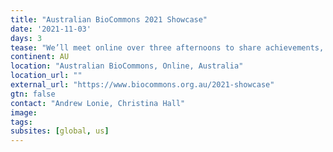 ```yaml
---
title: "Australian BioCommons 2021 Showcase"
date: '2021-11-03'
days: 3
tease: "We’ll meet online over three afternoons to share achievements, challenges and future directions."
continent: AU
location: "Australian BioCommons, Online, Australia"
location_url: ""
external_url: "https://www.biocommons.org.au/2021-showcase"
gtn: false
contact: "Andrew Lonie, Christina Hall"
image: 
tags:
subsites: [global, us]
---
```

